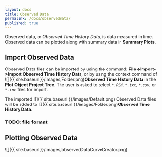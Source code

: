 ```yaml
---
layout: docs
title: Observed Data
permalink: /docs/observeddata/
published: true
---
```


Observed data, or *Observed Time History Data*, is data measured in time. Observed data can be plotted along with summary data in **Summary Plots**.

## Import Observed Data

Observed Data files can be imported by using the command: **File->Import->Import Observed Time History Data**, or by using the context command of ![]({{ site.baseurl }}/images/Folder.png)**Observed Time History Data** in the **Plot Object Project Tree**. The user is asked to select _`*.RSM`_, _`*.txt`_, _`*.csv`_, or _`*.inc`_ files for import.

The imported ![]({{ site.baseurl }}/images/Default.png) Observed Data files will be added to ![]({{ site.baseurl }}/images/Folder.png)**Observed Time History Data**. 

### TODO: file format

## Plotting Observed Data

![]({{ site.baseurl }}/images/observedDataCurveCreator.png)

